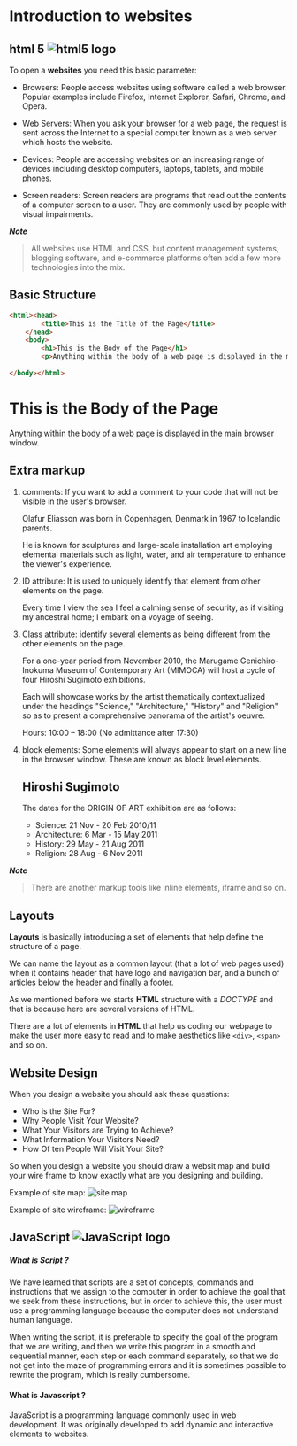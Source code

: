 # Introduction to **websites**

## html 5 ![html5 logo](https://catalin.red/dist/uploads/2011/01/css3-html5-logo-initial.png)

To open a **websites** you need this basic parameter:

* Browsers: People access websites using
software called a web browser.
Popular examples include
Firefox, Internet Explorer, Safari,
Chrome, and Opera.


* Web Servers: When you ask your browser for
a web page, the request is sent
across the Internet to a special
computer known as a web
server which hosts the website.


* Devices: People are accessing websites
on an increasing range of devices
including desktop computers,
laptops, tablets, and mobile
phones.


* Screen readers: Screen readers are programs
that read out the contents of a
computer screen to a user. They
are commonly used by people
with visual impairments.

***Note***

>All websites use HTML and CSS, but content
management systems, blogging software, and
e-commerce platforms often add a few more
technologies into the mix.

## Basic Structure

```html
<html><head>
		<title>This is the Title of the Page</title>
	</head>
	<body>
		<h1>This is the Body of the Page</h1>
		<p>Anything within the body of a web page is displayed in the main browser window.</p>
	
</body></html>
```

<html><head>
		<title>This is the Title of the Page</title>
	</head>
	<body>
		<h1>This is the Body of the Page</h1>
		<p>Anything within the body of a web page is displayed in the main browser window.</p>
	
</body></html>


## Extra markup

1. comments: If you want to add a comment
to your code that will not be
visible in the user's browser.

    <!-- start of main text -->
    <p>Olafur Eliasson was born in Copenhagen, Denmark
    in 1967 to Icelandic parents.</p>
    <p>He is known for sculptures and large-scale
    installation art employing elemental materials
    such as light, water, and air temperature to
    enhance the viewer's experience.</p>
    <!-- end of main text -->

2. ID attribute: It is used to
uniquely identify that element
from other elements on the
page.

    <p id="pullquote">Every time I view the sea I feel
    a calming sense of security, as if visiting my
    ancestral home; I embark on a voyage of seeing.
    </p>

3. Class attribute: identify several elements
as being different from the
other elements on the page.

    <p class="important">For a one-year period from
    November 2010, the Marugame Genichiro-Inokuma
    Museum of Contemporary Art (MIMOCA) will host a
    cycle of four Hiroshi Sugimoto exhibitions.</p>
    <p>Each will showcase works by the artist
    thematically contextualized under the headings
    "Science," "Architecture," "History" and
    "Religion" so as to present a comprehensive
    panorama of the artist's oeuvre.</p>
    <p class="important admittance">Hours: 10:00 – 18:00
    (No admittance after 17:30)</p>


4. block elements: Some elements will always
appear to start on a new line in
the browser window. These are
known as block level elements.

    <h2>Hiroshi Sugimoto</h2>
    <p>The dates for the ORIGIN OF ART exhibition are as
    follows:</p>
    <ul>
    <li>Science: 21 Nov - 20 Feb 2010/11</li>
    <li>Architecture: 6 Mar - 15 May 2011</li>
    <li>History: 29 May - 21 Aug 2011</li>
    <li>Religion: 28 Aug - 6 Nov 2011</li>
    </ul>

***Note***

> There are another markup tools like inline elements, iframe and so on.


## Layouts


**Layouts** is basically introducing a set of elements that help define the structure of a page.

We can name the layout as a common layout (that a lot of web pages used) when it contains header that have logo and navigation bar, and a bunch of articles below the header and finally a footer.

As we mentioned before we starts **HTML** structure with a *DOCTYPE*  and that is because here are several versions of HTML.

There are a lot of elements in **HTML** that help us coding our webpage to make the user more easy to read and to make aesthetics like `<div>`, `<span>` and so on.


## Website Design

When you design a website you should ask these questions:

* Who is the Site For?
* Why People Visit Your Website?
* What Your Visitors are Trying to Achieve?
* What Information Your Visitors Need?
* How Of ten People Will Visit Your Site?

So when you design a website you should draw a websit map and build your wire frame to know exactly what are you designing and building.

Example of site map: ![site map](https://static.octopus.do/media/01/explore-designagencywebsite.png)


Example of site wireframe: ![wireframe](https://www.comentum.com/images/wireframes-sample/ecommerce/product-listing.png)




## JavaScript ![JavaScript logo](https://geeksgod.com/wp-content/uploads/2020/09/js-logo.jpg)

##### What is **Script** ?
We have learned that scripts are a set of concepts, commands and instructions that we assign to the computer in order to achieve the goal that we seek from these instructions, but in order to achieve this, the user must use a programming language because the computer does not understand human language.

When writing the script, it is preferable to specify the goal of the program that we are writing, and then we write this program in a smooth and sequential manner, each step or each command separately, so that we do not get into the maze of programming errors and it is sometimes possible to rewrite the program, which is really cumbersome.

#### What is **Javascript** ?
JavaScript is a programming language commonly used in web development. It was originally developed to add dynamic and interactive elements to websites.